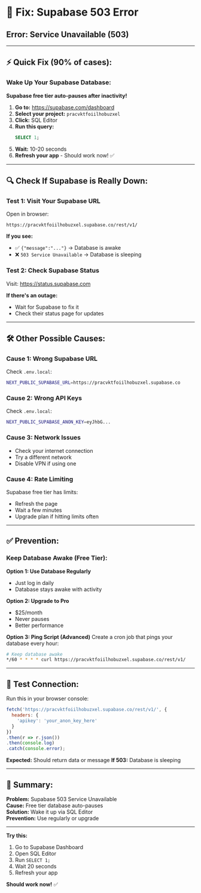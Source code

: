 # 🔴 Fix: Supabase 503 Error

## **Error: Service Unavailable (503)**

---

## ⚡ **Quick Fix (90% of cases):**

### **Wake Up Your Supabase Database:**

**Supabase free tier auto-pauses after inactivity!**

1. **Go to:** https://supabase.com/dashboard
2. **Select your project:** `pracvktfoiilhobuzxel`
3. **Click:** SQL Editor
4. **Run this query:**
   ```sql
   SELECT 1;
   ```
5. **Wait:** 10-20 seconds
6. **Refresh your app** - Should work now! ✅

---

## 🔍 **Check If Supabase is Really Down:**

### **Test 1: Visit Your Supabase URL**
Open in browser:
```
https://pracvktfoiilhobuzxel.supabase.co/rest/v1/
```

**If you see:**
- ✅ `{"message":"..."}`  → Database is awake
- ❌ `503 Service Unavailable` → Database is sleeping

### **Test 2: Check Supabase Status**
Visit: https://status.supabase.com

**If there's an outage:**
- Wait for Supabase to fix it
- Check their status page for updates

---

## 🛠️ **Other Possible Causes:**

### **Cause 1: Wrong Supabase URL**
Check `.env.local`:
```bash
NEXT_PUBLIC_SUPABASE_URL=https://pracvktfoiilhobuzxel.supabase.co
```

### **Cause 2: Wrong API Keys**
Check `.env.local`:
```bash
NEXT_PUBLIC_SUPABASE_ANON_KEY=eyJhbG...
```

### **Cause 3: Network Issues**
- Check your internet connection
- Try a different network
- Disable VPN if using one

### **Cause 4: Rate Limiting**
Supabase free tier has limits:
- Refresh the page
- Wait a few minutes
- Upgrade plan if hitting limits often

---

## ✅ **Prevention:**

### **Keep Database Awake (Free Tier):**

**Option 1: Use Database Regularly**
- Just log in daily
- Database stays awake with activity

**Option 2: Upgrade to Pro**
- $25/month
- Never pauses
- Better performance

**Option 3: Ping Script (Advanced)**
Create a cron job that pings your database every hour:
```bash
# Keep database awake
*/60 * * * * curl https://pracvktfoiilhobuzxel.supabase.co/rest/v1/
```

---

## 🧪 **Test Connection:**

Run this in your browser console:
```javascript
fetch('https://pracvktfoiilhobuzxel.supabase.co/rest/v1/', {
  headers: {
    'apikey': 'your_anon_key_here'
  }
})
.then(r => r.json())
.then(console.log)
.catch(console.error);
```

**Expected:** Should return data or message
**If 503:** Database is sleeping

---

## 📝 **Summary:**

**Problem:** Supabase 503 Service Unavailable  
**Cause:** Free tier database auto-pauses  
**Solution:** Wake it up via SQL Editor  
**Prevention:** Use regularly or upgrade  

---

**Try this:**
1. Go to Supabase Dashboard
2. Open SQL Editor
3. Run `SELECT 1;`
4. Wait 20 seconds
5. Refresh your app

**Should work now!** ✅
